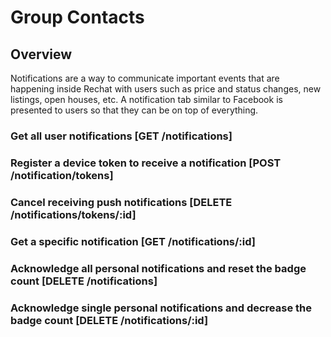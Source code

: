 # Group Contacts

## Overview
Notifications are a way to communicate important events that are happening inside Rechat with users such as
price and status changes, new listings, open houses, etc. A notification tab similar to Facebook is presented
to users so that they can be on top of everything.

### Get all user notifications [GET /notifications]
<!-- include(tests/notification/getUsersNotification.md) -->

### Register a device token to receive a notification [POST /notification/tokens]
<!-- include(tests/notification/pushNotification.md) -->

### Cancel receiving push notifications [DELETE /notifications/tokens/:id]
<!-- include(tests/notification/cancelPushNotification.md) -->

### Get a specific notification [GET /notifications/:id]
<!-- include(tests/notification/getNotification.md) -->

### Acknowledge all personal notifications and reset the badge count [DELETE /notifications]
<!-- include(tests/notification/acknowledgeNotification.md) -->

### Acknowledge single personal notifications and decrease the badge count [DELETE /notifications/:id]
<!-- include(tests/notification/ackSingleNotification.md) -->
